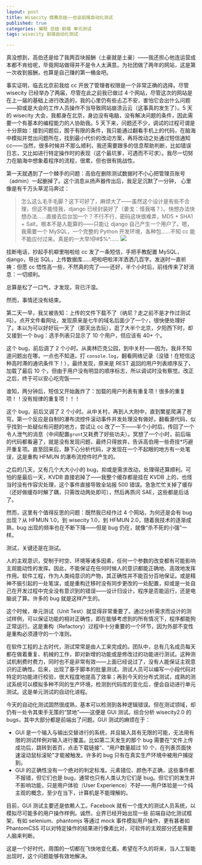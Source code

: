 ```yaml
--- 
layout: post
title: Wisecity 商赛总结——也谈前端自动化测试
published: true
categories: 编程 总结 前端 单元测试
tags: wisecity 前端自动化测试

---
```


真没想到，高伯还是给了我两百块报酬（土豪就是土豪）——我还担心他连运营成本都不肯给呢，毕竟网站做得并不是令人太满意。为社团做了两年的网站，这是第一次收到报酬，也算是自己赚的第一桶金吧。

事实证明，临去北京前我给 cc 开放了管理者权限是一个非常正确的选择。尽管 wisecity 已经举办了两届，尽管在此之前我已做过 4 个网站，尽管这次的网站是在上一届的基础上进行改造的，我的心里仍有些忐忑不安，害怕它会出什么问题——抑或是大会的工作人员操作不当导致网站崩溃云云（这事真的发生了）。5 天的 wisecity 大会，我都身在北京，身边没有电脑，没有解决问题的条件，因此需要一个有基本的编程能力的人协助我。5 天下来，问题还不少，调试的过程可谓是十分原始：接到问题后，囿于有限的条件，我只能通过翻看手机上的代码，在脑海中模拟并觉出问题所在，找到最小代价的改动方案，再将改动之处通过短信通知 cc——当然，很多时候并不那么顺利，我还需要跟多的信息帮助判断，比如错误日志，又比如进行特定操作时的表现（这个最坑爹，可遇而不可求）。我尽一切努力在脑海中想象着程序的流程，很累，但也很有挑战性。

第一天就遇到了一个棘手的问题：高伯在删除测试数据时不小心把管理员账号（admin）一起删掉了。这个消息从扬声器传出后，我足足沉默了一分钟，
心里像是有千万头草泥马奔过：

> 怎么这么毛手毛脚？这下可好了，麻烦大了——虽然这个设计是有些不合理，但这不能怪我，django 已经封装好了（姜戈：怪我咯？）。快想办法快想办法……直接去后台加一个？不行不行，密码这块很难弄，MD5 + SHA1 + Salt，根本不是人能算的——只能让 django 自己产生一个用户了。嗯，我需要一个 MySQL，一个完整的 Python 开发环境，各种包……不知 cc 能不能应付过来。真是的一大早!@#$%^……
> ![](http://i6.hexunimg.cn/2012-05-09/141219425.jpg) 

挂断电话，抄起手机噼里啪啦给 cc 发了一条短信，手把手教配置 MySQL，django，导出 SQL，上传数据库……吧啦吧啦洋洋洒洒几百字。发送时一直祈祷：但愿 cc 悟性高一些，不然真的完了——还好，半个小时后，前线传来了好消息：一切顺利。

总算是松了一口气，才发现，背已汗湿。

然而，事情还没有结束。

第二天一早，我又被告知：上传的文件下载不了（纳尼？走之前不是才作过测试吗）。点开文件看网址，发现原来是七牛的域名后面少了一个`/`，很快便处理好了。本以为可以好好玩一天了（那天出去玩），逛了大半个北京，夕阳西下时，却又接到一个 bug：选手列表只显示了 10 个用户，但应该有 40+ 个。

这个 bug，前后调了 2 个小时。从奥林匹克公园，到中关村——因为，我并不知道问题出在哪，一点也不知道。打 `console.log`，翻看网络记录（没错！在短信这种高时滞的通讯条件下！），最终发现，原来是 REST 返回的用户列表顺序反了，加载了最后 10 个，但由于用户没有明显的顺序标志，所以调试时没有察觉。改正之后，终于可以安心吃完饭——

谁知，两分钟后，短信又开始轰炸了：加载的用户列表有重复项！很多的重复项！！没有规律的重复项！！！

这个 bug，前后又调了 2 个小时。从中关村，再到人大附中，直到繁星爬满了苍穹。第一个反应是自制的瀑布流控件滚动事件并发处理没有做好。翻看源代码，似乎找到一处疑似有问题的地方，尝试让 cc 改了一下——半个小时后，传回了一个令人泄气的消息（中间配置`grunt`又耗费了好些功夫）。冥想了一个小时，前后端的代码都看遍了，就是没有发现问题，最终只得放弃，告诉高伯用一些奇技*巧避开重复项。直至回来后，静下心分析代码，才发现在一个不起眼的地方有一处笔误，这是重构 HFMUN 的瀑布流控件时产生的。

之后的几天，又有几个大大小小的 bug，抑或是需求改动，处理得还算顺利。可怕的是最后一天，KVDB 直接宕掉了——我整个缓存都是挂在 KVDB 上的，也怪当时没有作容灾处理，这个事件直接导致全站报 500 错误。急急忙忙关掉了缓存（还好做缓存时解了耦，只需改动两处即可），然后再质问 SAE，这些都是后话了。

然而，这里有个值得反思的问题：既然我已经作过 4 个网站，为何还是会有 bug 出现？从 HFMUN 1.0，到 wisecity 1.0，到 HFMUN 2.0，随着我技术的逐渐成熟，bug 出现的频率也在不断下降——但是 bug 仍在，就像“杀不死的小强”一样。

测试，关键还是在测试。

人的主观意识，受制于时空、环境等诸多因素，任何一个参数的改变都有可能影响主观能动性的发挥。因此，不能保证在任何时候人的意识都能正确地、高效地发挥作用。软件工程，作为人类纯意识的产物，其正确性并不能百分百地保证。或是精神不振引起的一处笔误，或是重构迁移时没有同步更改的一处配置，抑或是一处自己在开发过程中完全没有意识到的错误——设计归设计，程序是否能运行，还是电脑说了算。许多的 bug 就是这样产生的。

这个时候，单元测试（Unit Test）就显得非常重要了。通过分析需求而设计的测试样例，可以保证功能的相对正确性，即在能够考虑到的所有情况下，程序都能狗正常运行。这是重构（Refactory）过程中十分重要的一个环节，因为外部不变性是重构必须遵守的一个准则。

在软件工程的上古时代，测试常常是由人工来完成的。团队中，总有几名成员每天都在做着重复、机械的工作，即对新增的功能或是修改过的功能进行测试。这种测试机制费时费力，同时也不是非常有效——上面已经说过了，没有人能保证主观意识的正确性。后来，出现了基于脚本的批量测试，测试人员可以编写一小段代码对特定的功能进行校验，很大程度地提高了效率；再到今天的分布式测试，成熟的测试系统可以模拟多种不同的生产环境，检测到代码库的变化后，便会自动进行单元测试。这是单元测试的自动化进程。

今天的自动化测试固然很成熟，基本可以检测到各种逻辑错误。但在测试领域，却仍有一处令其束手无策的“禁地”——这便是 GUI 测试。综合分析 wisecity2.0 的 bugs，其中大部分都是前端出了问题。GUI 测试的麻烦在于：

+ GUI 是一个输入与输出交替进行的系统，并且输入具有无限的可能，无法用有限的测试样例对输入进行覆盖。比如第二天发生的那个 bug 需要在“文件上传成功后，跳转到首页，点击下载链接”、“用户数量超过 10 个，在列表页面快速滚动鼠标滚轮”才能被触发。许多的 bug 只有在真实生产环境中被用户捕捉到。
+ GUI 的正确性没有一个绝对的判定标准。元素错位、颜色不正确，这些事件都不报错，但它们也是 bug，通常也只有人类认为它们是 bug。但它们的发生并不影响功能，只是用户体验（User Experience）不好——用户体验是一个纯主观的概念，至少在当下，计算机是不能理解的。

目前，GUI 测试主要还是依赖人工。Facebook 就有一个庞大的测试人员系统，以模拟尽可能多的用户操作样例。诚然，业界已经开始出现一些 前端自动化测试框架，有如 selenium、phantomjs 等通过 mock 事件模拟用户操作，更有甚者如 PhantomCSS 可以对特定操作的结果进行像素比对，可软件的主观部分还是需要人脑来判断。

这是一个好时代，周围的一切都在飞快地变化着。希望在不久的将来，当人工智能出现时，这个问题能够有效地解决。